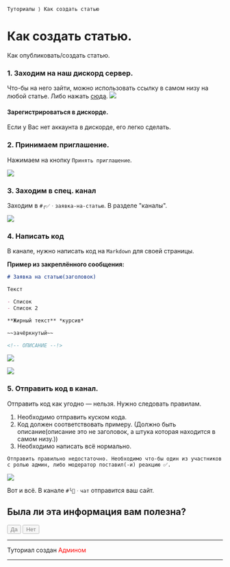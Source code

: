 `Туториалы ⟩ Как создать статью`

# Как создать статью.

Как опубликовать/создать статью.

### 1. Заходим на наш дискорд сервер.

Что-бы на него зайти, можно использовать ссылку в самом низу на любой статье. Либо нажать [сюда](https://discord.gg/9Qqsy2kqQV).
![](https://cdn.discordapp.com/attachments/928025293636116513/934480721039462440/SPOILER_Screenshot_20220122-1910162.png)

#### Зарегистрироваться в дискорде.

Если у Вас нет аккаунта в дискорде, его легко сделать.

### 2. Принимаем приглашение.

Нажимаем на кнопку `Принять приглашение`.

![](https://cdn.discordapp.com/attachments/928025293636116513/934480790467772426/SPOILER_Screenshot_20220122-1909472.png)

### 3. Заходим в спец. канал

Заходим в `#╭✅︲заявка-на-статью`. В разделе "каналы".

![](https://cdn.discordapp.com/attachments/928025293636116513/934480754421952562/SPOILER_Screenshot_20220122-1911182.png)

### 4. Написать код

В канале, нужно написать код на `Markdown` для своей страницы.

**Пример из закреплённого сообщения:**

```md
# Заявка на статью(заголовок)

Текст

- Список
- Список 2

**Жирный текст** *курсив*

~~зачёркнутый~~

<!-- ОПИСАНИЕ --!>
```

![](https://cdn.discordapp.com/attachments/928025293636116513/934484225363685396/SPOILER_Screenshot_20220122-1926182.png)

![](https://cdn.discordapp.com/attachments/928025293636116513/934480853717893160/SPOILER_Screenshot_20220122-1911462.png)

### 5. Отправить код в канал.

Отправить код как угодно — нельзя. Нужно следовать правилам.
1. Необходимо отправить куском кода.
2. Код должен соответствовать примеру. (Должно быть описание(описание это не заголовок, а штука которая находится в самом низу.))
3. Необходимо написать всё нормально.

`Отправить правильно недостаточно. Необходимо что-бы один из участников с ролью админ, либо модератор поставил(-и) реакцию ✅.`

![](https://cdn.discordapp.com/attachments/928025293636116513/934486183029899324/SPOILER_Screenshot_20220122-1934002.png)

Вот и всё. В канале `#╰💬︲чат` отправится ваш сайт.

 
 
## Была ли эта информация вам полезна?
<button style="opacity: 0.5;">Да</button> <button style="opacity: 0.5;">Нет</button>

***

Туториал создан <font color="red">Админом</font>

***
